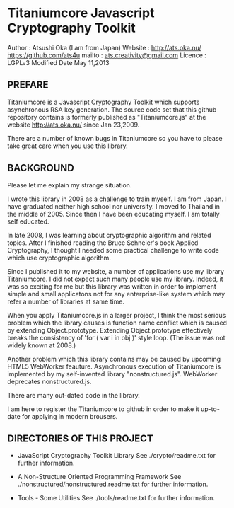
Titaniumcore Javascript Cryptography Toolkit
============================================

Author :  Atsushi Oka (I am from Japan)
Website : http://ats.oka.nu/  https://github.com/ats4u
mailto : ats.creativity@gmail.com
Licence : LGPLv3
Modified Date May 11,2013



PREFARE
-------

Titaniumcore is a Javascript Cryptography Toolkit which supports asynchronous
RSA key generation.  The source code set that this github repository contains
is formerly published as "Titaniumcore.js" at the website http://ats.oka.nu/
since Jan 23,2009.

There are a number of known bugs in Titaniumcore so you have to please take
great care when you use this library. 

BACKGROUND
----------

Please let me explain my strange situation. 

I wrote this library in 2008 as a challenge to train myself. I am from Japan.
I have graduated neither high school nor university.  I moved to Thailand in
the middle of 2005. Since then I have been educating myself.  I am totally self
educated. 

In late 2008, I was learning about cryptographic algorithm and related topics.
After I finished reading the Bruce Schneier's book Applied Cryptography,
I thought I needed some practical challenge to write code which use
cryptographic algorithm.

Since I published it to my website, a number of applications use my library
Titaniumcore. I did not expect such many people use my library. Indeed, it was
so exciting for me but this library was written in order to implement simple
and small applicatons not for any enterprise-like system which may refer
a number of libraries at same time.

When you apply Titaniumcore.js in a larger project, I think the most serious
problem which the library causes is function name conflict which is caused by
extending Object.prototype. Extending Object.prototype effectively breaks the
consistency of 'for ( var i in obj )' style loop. (The issue was not widely
known at 2008.)

Another problem which this library contains may be caused by upcoming HTML5
WebWorker feauture. Asynchronous execution of Titaniumcore is implemented by my
self-invented library "nonstructured.js". WebWorker deprecates
nonstructured.js.

There are many out-dated code in the library.

I am here to register the Titaniumcore to github in order to make it up-to-date
for applying in modern brousers.


DIRECTORIES OF THIS PROJECT
---------------------------

- JavaScript Cryptography Toolkit Library 
  See ./crypto/readme.txt for further information.

- A Non-Structure Oriented Programming Framework 
  See  ./nonstructured/nonstructured.readme.txt for further information.


- Tools - Some Utilities 
  See ./tools/readme.txt for further information.

